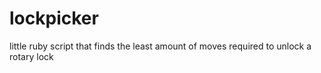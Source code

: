 # lockpicker
little ruby script that finds the least amount of moves required to unlock a rotary lock
